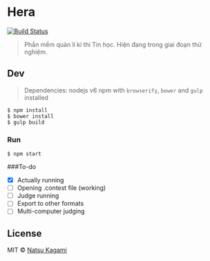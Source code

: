 # Hera
[![Build Status](https://travis-ci.org/natsukagami/Hera.svg?branch=master)](https://travis-ci.org/natsukagami/Hera)

> Phần mềm quản lí kì thi Tin học. 
> Hiện đang trong giai đoạn thử nghiệm.


## Dev
> Dependencies: 
> 	nodejs v6
> 	npm with `browserify`, `bower` and `gulp` installed

```
$ npm install
$ bower install
$ gulp build
```

### Run

```
$ npm start
```

###To-do
- [x] Actually running
- [ ] Opening .contest file (working)
- [ ] Judge running
- [ ] Export to other formats
- [ ] Multi-computer judging

## License

MIT © [Natsu Kagami](http://natsukagami.github.io)
